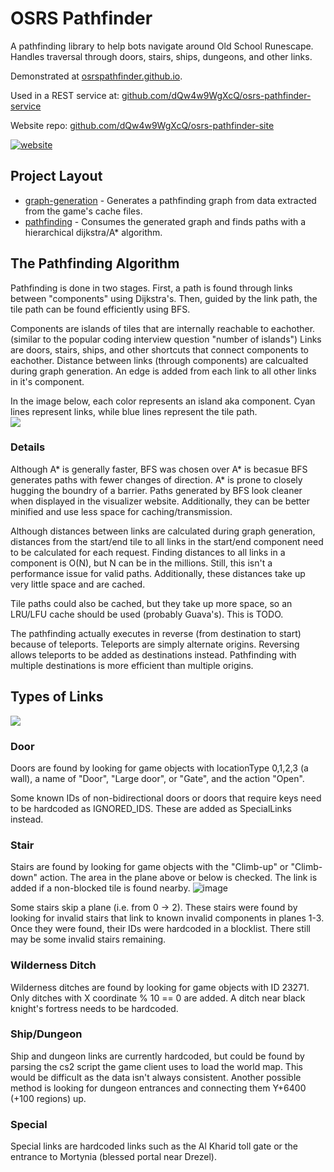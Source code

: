 # OSRS Pathfinder

A pathfinding library to help bots navigate around Old School Runescape.  Handles traversal through doors, stairs, ships, dungeons, and other links.  

Demonstrated at [osrspathfinder.github.io](https://osrspathfinder.github.io/). 

Used in a REST service at: [github.com/dQw4w9WgXcQ/osrs-pathfinder-service](https://github.com/dQw4w9WgXcQ/osrs-pathfinder-service)

Website repo: [github.com/dQw4w9WgXcQ/osrs-pathfinder-site](https://github.com/dQw4w9WgXcQ/osrs-pathfinder-site)

[![website](https://i.imgur.com/sk5XPSt.png)](https://osrspathfinder.github.io/)

## Project Layout
- [graph-generation](graph-generation/src/main/java/github/dqw4w9wgxcq/pathfinder/graphgeneration) - Generates a pathfinding graph from data extracted from the game's cache files.  
- [pathfinding](/pathfinding/src/main/java/github/dqw4w9wgxcq/pathfinder) - Consumes the generated graph and finds paths with a hierarchical dijkstra/A* algorithm.


## The Pathfinding Algorithm
Pathfinding is done in two stages.  First, a path is found through links between "components" using Dijkstra's.  Then, guided by the link path, the tile path can be found efficiently using BFS.  

Components are islands of tiles that are internally reachable to eachother.  (similar to the popular coding interview question "number of islands")  Links are doors, stairs, ships, and other shortcuts that connect components to eachother.  Distance between links (through components) are calcualted during graph generation.  An edge is added from each link to all other links in it's component.  

In the image below, each color represents an island aka component.  Cyan lines represent links, while blue lines represent the tile path.  
![](https://i.imgur.com/MaD51oN.png)


### Details

Although A* is generally faster, BFS was chosen over A* is becasue BFS generates paths with fewer changes of direction.  A* is prone to closely hugging the boundry of a barrier.  Paths generated by BFS look cleaner when displayed in the visualizer website.  Additionally, they can be better minified and use less space for caching/transmission.  

Although distances between links are calculated during graph generation, distances from the start/end tile to all links in the start/end component need to be calculated for each request.  Finding distances to all links in a component is O(N), but N can be in the millions.  Still, this isn't a performance issue for valid paths.  Additionally, these distances take up very little space and are cached.  

Tile paths could also be cached, but they take up more space, so an LRU/LFU cache should be used (probably Guava's).  This is TODO.  

The pathfinding actually executes in reverse (from destination to start) because of teleports.  Teleports are simply alternate origins.  Reversing allows teleports to be added as destinations instead.  Pathfinding with multiple destinations is more efficient than multiple origins.  

## Types of Links

![](https://i.imgur.com/k7bTfWe.png)

### Door
Doors are found by looking for game objects with locationType 0,1,2,3 (a wall), a name of "Door", "Large door", or "Gate", and  the action "Open".  

Some known IDs of non-bidirectional doors or doors that require keys need to be hardcoded as IGNORED_IDS.  These are added as SpecialLinks instead.  
### Stair
Stairs are found by looking for game objects with the "Climb-up" or "Climb-down" action.  The area in the plane above or below is checked.  The link is added if a non-blocked tile is found nearby.  ![image](https://user-images.githubusercontent.com/22358065/218912932-b59a069f-f3ee-49bc-b3c3-200fbddd01f8.png)


Some stairs skip a plane (i.e. from 0 -> 2).  These stairs were found by looking for invalid stairs that link to known invalid components in planes 1-3.  Once they were found, their IDs were hardcoded in a blocklist.  There still may be some invalid stairs remaining.      
### Wilderness Ditch
Wilderness ditches are found by looking for game objects with ID 23271.  Only ditches with X coordinate % 10 == 0 are added.  A ditch near black knight's fortress needs to be hardcoded.  
### Ship/Dungeon
Ship and dungeon links are currently hardcoded, but could be found by parsing the cs2 script the game client uses to load the world map.  This would be difficult as the data isn't always consistent.  Another possible method is looking for dungeon entrances and connecting them Y+6400 (+100 regions) up.  
### Special
Special links are hardcoded links such as the Al Kharid toll gate or the entrance to Mortynia (blessed portal near Drezel).  
